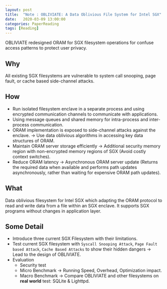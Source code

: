 ```yaml
---
layout: post
title:  "Note : OBLIVIATE: A Data Oblivious File System for Intel SGX"
date:   2020-03-09 13:00:00
categories: PaperReading
tags: [Reading]
---
```


OBLIVIATE redesigned ORAM for SGX filesystem operations for confuse access patterns to protect user privacy.

## Why
 
All existing SGX filesystems are vulnerable to system call snooping, page fault, or cache based side-channel attacks.

## How

* Run isolated filesystem enclave in a separate process and using encrypted communication channels to communicate with applications.
* Using message queues and shared memory for intra-process and inter-process communication. 
* ORAM implementation is exposed to side-channel attacks against the enclave. -> Use data oblivious algorithms in accessing key data structures of ORAM.
* Maintain ORAM server storage efficiently -> Additional security memory region with non-encrypted memory regions of SGX (Avoid costly context switches).
* Reduce ORAM latency -> Asynchronous ORAM server update (Returns the required data when available and performs path updates asynchronously, rather than waiting for expensive ORAM path updates).

## What

Data oblivious filesystem for Intel SGX which adapting the ORAM protocol to read and write data from a file within an SGX enclave. It supports SGX programs without changes in application layer.

## Some Detail

* Introduce three current SGX Filesystem with their limitations.
* Test current SGX filesystem with `Syscall Snooping Attack`, `Page Fault based Attack`, `Cache Based Attacks` to show their hidden dangers -> Lead to the design of OBLIVIATE.
* Evaluation
    * Security test
    * Micro Benchmark -> Running Speed, Overhead, Optimization impact.
    * Macro Benchmark -> Compare OBLIVIATE and other filesystems on **real world** test: SQLite & Lighttpd.
